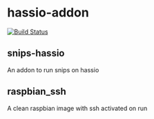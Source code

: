 # hassio-addon

[![Build Status](https://travis-ci.org/clementTal/hassio-addon.svg?branch=master)](https://travis-ci.org/clementTal/hassio-addon)

## snips-hassio
An addon to run snips on hassio

## raspbian_ssh
A clean raspbian image with ssh activated on run
